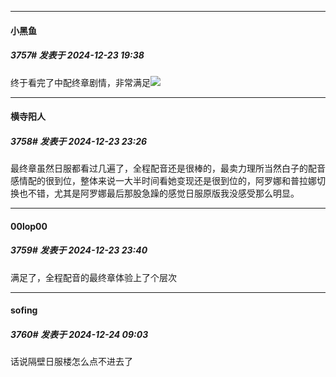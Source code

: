 ﻿
*****

####  小黑鱼  
##### 3757#       发表于 2024-12-23 19:38

终于看完了中配终章剧情，非常满足<img src="https://static.saraba1st.com/image/smiley/face2017/072.png" referrerpolicy="no-referrer">


*****

####  横寺阳人  
##### 3758#       发表于 2024-12-23 23:26

最终章虽然日服都看过几遍了，全程配音还是很棒的，最卖力理所当然白子的配音感情配的很到位，整体来说一大半时间看她变现还是很到位的，阿罗娜和普拉娜切换也不错，尤其是阿罗娜最后那股急躁的感觉日服原版我没感受那么明显。


*****

####  00lop00  
##### 3759#       发表于 2024-12-23 23:40

满足了，全程配音的最终章体验上了个层次


*****

####  sofing  
##### 3760#       发表于 2024-12-24 09:03

话说隔壁日服楼怎么点不进去了

